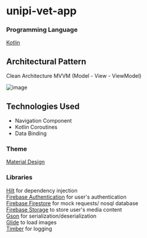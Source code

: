 # unipi-vet-app

### Programming Language 

[Kotlin](https://kotlinlang.org/)

## Architectural Pattern
Clean Architecture MVVM (Model - View - ViewModel)

![image](https://user-images.githubusercontent.com/64270931/232230210-66bc7b1f-5685-4674-a739-28843b64e6f9.png)

## Technologies Used
- Navigation Component <br/>
- Kotlin Coroutines <br/>
- Data Binding

### Theme 

[Material Design](https://material.io/)

### Libraries

[Hilt]() for dependency injection <br/> 
[Firebase Authentication](https://firebase.google.com/docs/auth) for user's authentication <br/>
[Firebase Firestore](https://firebase.google.com/products/firestore?gclid=Cj0KCQjwy5maBhDdARIsAMxrkw3C2WbNmkoCQ33ntSijJvIBF2EpReTFVALIWQg6sL0cHaDDpD-NLAwaAndTEALw_wcB&gclsrc=aw.ds) for mock requests/ nosql database <br/>
[Firebase Storage](https://firebase.google.com/docs/storage) to store user's media content <br/>
[Gson](https://github.com/google/gson) for serialization/deserialization </br>
[Glide](https://github.com/bumptech/glide) to load images <br/> 
[Timber](https://github.com/JakeWharton/timber) for logging
